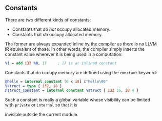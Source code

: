 ## Constants


There are two different kinds of constants:

- Constants that do *not* occupy allocated memory.
- Constants that *do* occupy allocated memory.

The former are always expanded inline by the compiler as there is no LLVM IR equivalent of those.  In other words, the compiler
simply inserts the constant value wherever it is being used in a computation:

```ll
%1 = add i32 %0, 17     ; 17 is an inlined constant
```

Constants that do occupy memory are defined using the `constant` keyword:


```ll
@hello = internal constant [6 x i8] c"hello\00"
%struct = type { i32, i8 }
@struct_constant = internal constant %struct { i32 16, i8 4 }
```

Such a constant is really a global variable whose visibility can be limited with `private` or `internal` so that it is

invisible outside the current module.


